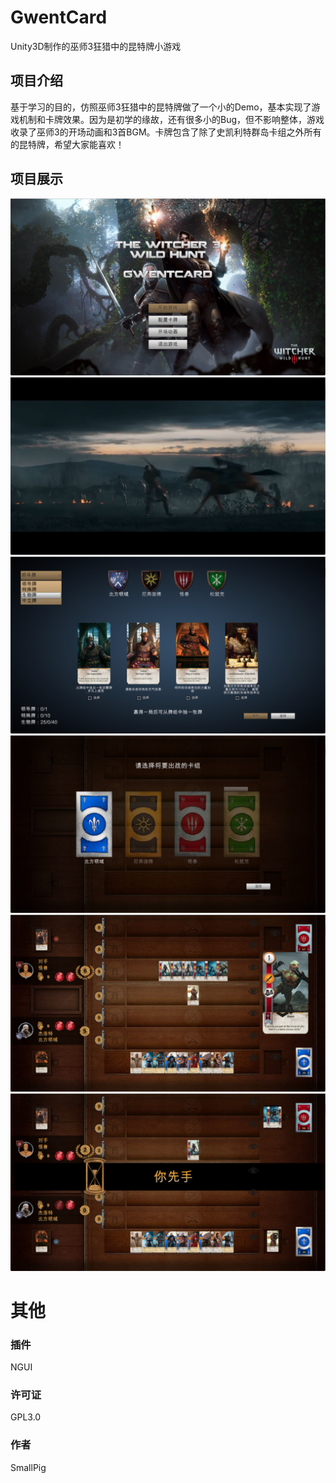 # GwentCard
Unity3D制作的巫师3狂猎中的昆特牌小游戏

## 项目介绍
基于学习的目的，仿照巫师3狂猎中的昆特牌做了一个小的Demo，基本实现了游戏机制和卡牌效果。因为是初学的缘故，还有很多小的Bug，但不影响整体，游戏收录了巫师3的开场动画和3首BGM。卡牌包含了除了史凯利特群岛卡组之外所有的昆特牌，希望大家能喜欢！

## 项目展示
<img src="https://github.com/664235822/GwentCard/raw/master/img/1.png" />
<img src="https://github.com/664235822/GwentCard/raw/master/img/2.png" />
<img src="https://github.com/664235822/GwentCard/raw/master/img/3.png" />
<img src="https://github.com/664235822/GwentCard/raw/master/img/4.png" />
<img src="https://github.com/664235822/GwentCard/raw/master/img/5.png" />
<img src="https://github.com/664235822/GwentCard/raw/master/img/6.png" />

# 其他

### 插件
NGUI

### 许可证
GPL3.0

### 作者
SmallPig

